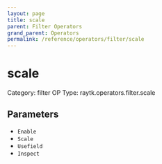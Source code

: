 ```yaml
---
layout: page
title: scale
parent: Filter Operators
grand_parent: Operators
permalink: /reference/operators/filter/scale
---
```


# scale

Category: filter
OP Type: raytk.operators.filter.scale



## Parameters

* `Enable`
* `Scale`
* `Usefield`
* `Inspect`